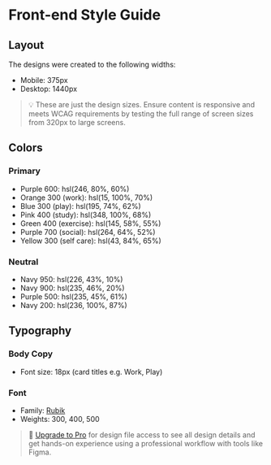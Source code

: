 # Front-end Style Guide

## Layout

The designs were created to the following widths:

- Mobile: 375px
- Desktop: 1440px

> 💡 These are just the design sizes. Ensure content is responsive and meets WCAG requirements by testing the full range of screen sizes from 320px to large screens.

## Colors

### Primary

- Purple 600: hsl(246, 80%, 60%)
- Orange 300 (work): hsl(15, 100%, 70%)
- Blue 300 (play): hsl(195, 74%, 62%)
- Pink 400 (study): hsl(348, 100%, 68%)
- Green 400 (exercise): hsl(145, 58%, 55%)
- Purple 700 (social): hsl(264, 64%, 52%)
- Yellow 300 (self care): hsl(43, 84%, 65%)

### Neutral

- Navy 950: hsl(226, 43%, 10%)
- Navy 900: hsl(235, 46%, 20%)
- Purple 500: hsl(235, 45%, 61%)
- Navy 200: hsl(236, 100%, 87%)

## Typography

### Body Copy

- Font size: 18px (card titles e.g. Work, Play)

### Font

- Family: [Rubik](https://fonts.google.com/specimen/Rubik)
- Weights: 300, 400, 500

> 💎 [Upgrade to Pro](https://www.frontendmentor.io/pro?ref=style-guide) for design file access to see all design details and get hands-on experience using a professional workflow with tools like Figma.
